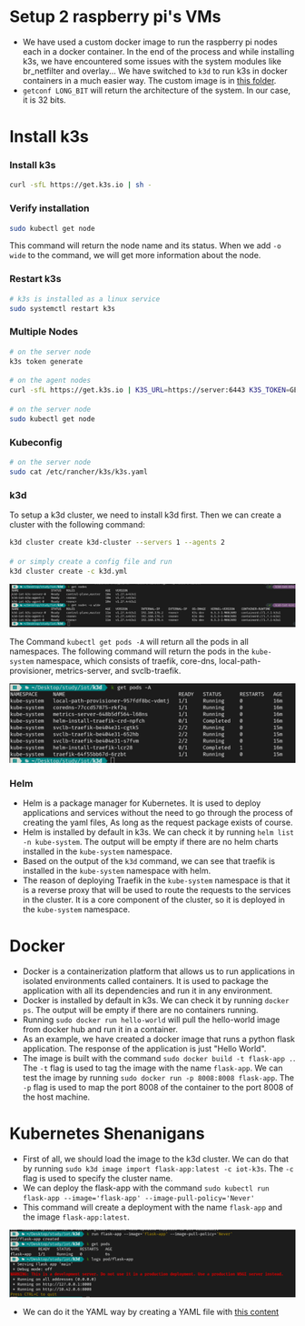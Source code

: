
# Setup 2 raspberry pi's VMs
- We have used a custom docker image to run the raspberry pi nodes each in a docker container. In the end of the process and while installing k3s, we have encountered some issues with the system modules like br_netfilter and overlay... We have switched to `k3d` to run k3s in docker containers in a much easier way. The custom image is in [this folder](./k3s-attempt). 
- `getconf LONG_BIT` will return the architecture of the system. In our case, it is 32 bits.


# Install k3s

### Install k3s
```bash
curl -sfL https://get.k3s.io | sh -
```

### Verify installation
```bash
sudo kubectl get node
```
This command will return the node name and its status. When we add `-o wide` to the command, we will get more information about the node.

### Restart k3s
```bash
# k3s is installed as a linux service
sudo systemctl restart k3s
```

### Multiple Nodes

```bash
# on the server node
k3s token generate

# on the agent nodes
curl -sfL https://get.k3s.io | K3S_URL=https://server:6443 K3S_TOKEN=GENERATED_TOKEN sh -

# on the server node
sudo kubectl get node
```

### Kubeconfig
```bash
# on the server node
sudo cat /etc/rancher/k3s/k3s.yaml
```

### k3d

To setup a k3d cluster, we need to install k3d first. Then we can create a cluster with the following command:
```bash
k3d cluster create k3d-cluster --servers 1 --agents 2

# or simply create a config file and run
k3d cluster create -c k3d.yml
```


![k3d](./assets/get-nodes.png)

The Command `kubectl get pods -A` will return all the pods in all namespaces. The following command will return the pods in the `kube-system` namespace, which consists of traefik, core-dns, local-path-provisioner, metrics-server, and svclb-traefik.

![pods](./assets/pods.png)


### Helm
- Helm is a package manager for Kubernetes. It is used to deploy applications and services without the need to go through the process of creating the yaml files, As long as the request package exists of course.
- Helm is installed by default in k3s. We can check it by running `helm list -n kube-system`. The output will be empty if there are no helm charts installed in the `kube-system` namespace.
- Based on the output of the `k3d` command, we can see that traefik is installed in the `kube-system` namespace with helm.
- The reason of deploying Traefik in the `kube-system` namespace is that it is a reverse proxy that will be used to route the requests to the services in the cluster. It is a core component of the cluster, so it is deployed in the `kube-system` namespace.



# Docker
- Docker is a containerization platform that allows us to run applications in isolated environments called containers. It is used to package the application with all its dependencies and run it in any environment.
- Docker is installed by default in k3s. We can check it by running `docker ps`. The output will be empty if there are no containers running.
- Running `sudo docker run hello-world` will pull the hello-world image from docker hub and run it in a container.
- As an example, we have created a docker image that runs a python flask application. The response of the application is just "Hello World".
- The image is built with the command `sudo docker build -t flask-app .`. The `-t` flag is used to tag the image with the name `flask-app`. We can test the image by running `sudo docker run -p 8008:8008 flask-app`. The `-p` flag is used to map the port 8008 of the container to the port 8008 of the host machine.

# Kubernetes Shenanigans
- First of all, we should load the image to the k3d cluster. We can do that by running `sudo k3d image import flask-app:latest -c iot-k3s`. The `-c` flag is used to specify the cluster name.
- We can deploy the flask-app with the command `sudo kubectl run flask-app --image='flask-app' --image-pull-policy='Never'`
- This command will create a deployment with the name `flask-app` and the image `flask-app:latest`.

![pod](./assets/flask-pod.png)

- We can do it the YAML way by creating a YAML file with [this content](./manifest.yml)